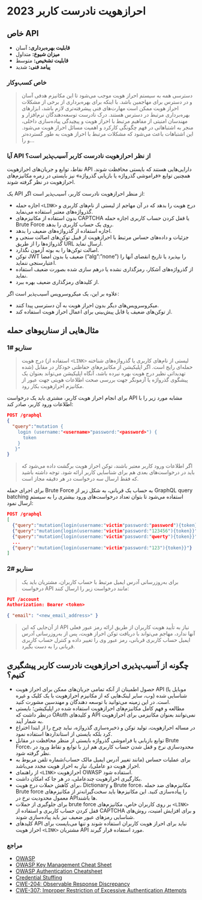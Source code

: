 
# 2023 احرازهویت نادرست کاربر

## خاص API

- **قابلیت بهره‌برداری:** آسان
- **میزان شیوع:** متداول
- **قابلیت تشخیص:** متوسط
- **پیامد فنی:** شدید

### خاص کسب‌و‌کار

> دسترسی همه به سیستم احراز هویت موجب می‌شود تا این مکانیزم هدفی آسان و در دسترس برای مهاجمین باشد. با اینکه برای بهره‌برداری از برخی از مشکلات احراز هویت ممکن است مهارت‌های فنی پیشرفته‌تری لازم باشد، ابزارهای بهره‌برداری مرتبط در دسترس هستند. درک نادرست توسعه‌دهندگان نرم‌افزار و مهندسان امنیتی از مفاهیم مرتبط با احراز هویت و پیچیدگی پیاده‌سازی داخلی، منجر به اشتباهاتی در فهم چگونگی کارکرد و اهمیت مسائل احراز هویت می‌شود. این اشتباهات باعث می‌شود که مشکلات مرتبط با احراز هویت به طور گسترده‌تر و را...

### آیا API از نظر احرازهویت نادرست کاربر آسیب‌پذیر است؟

نقاط، توابع و جریان‌های احرازهویت API دارایی‌هایی هستند که بایستی محافظت شوند. همچنین توابع «فراموشی گذرواژه یا بازیابی گذرواژه» نیز بایستی در زمره مکانیزم‌های احرازهویت در نظر گرفته شوند.

یک API از منظر احرازهویت نادرست کاربر، آسیب‌پذیر است اگر:

- اجازه حمله `<LINK>` درج هویت را بدهد که در آن مهاجم از لیستی از نام‌های کاربری و گذرواژه‌های معتبر استفاده می‌نماید.
- بدون استفاده از مکانیزم‌های CAPTCHA یا قفل کردن حساب کاربری اجازه حمله Brute Force روی یک حساب کاربری را بدهد.
- اجازه استفاده از گذرواژه‌های ضعیف را بدهد.
- جزئیات و داده‌های حساس مرتبط با احرازهویت از قبیل توکن‌های اصالت سنجی و گذرواژه‌ها را از طریق URL ارسال نماید.
- اصالت توکن‌ها را به بوته آزمون نگذارد.
- توکن‌ JWT ضعیف یا بدون امضا (“alg”:”none”) را بپذیرد یا تاریخ انقضای آنها را اعتبارسنجی ننماید.
- از گذرواژه‌های آشکار، رمزگذاری نشده یا درهم سازی شده بصورت ضعیف استفاده نماید.
- از کلیدهای رمزگذاری ضعیف بهره ببرد.

علاوه بر این، یک میکروسرویس آسیب‌پذیر است اگر:

- میکروسرویس‌های دیگر بدون احراز هویت به آن دسترسی پیدا کنند.
- از توکن‌های ضعیف یا قابل پیش‌بینی برای اعمال احراز هویت استفاده کند.

## مثال‌هایی از سناریوهای حمله

### سناریو #1

> درج هویت (استفاده از `<LINK>` لیستی از نام‌های کاربری یا گذرواژه‌های شناخته شده) حمله‌ای رایج است. اگر اپلیکیشن از مکانیزم‌های حفاظتی خودکار در مقابل تهدیداتی نظیر درج هویت بهره نبرده باشد، آنگاه اپلیکیشن می‌تواند بعنوان یک پیشگوی گذرواژه یا آزمونگر جهت بررسی صحت اطلاعات هویتی جهت عبور از مکانیزم احرازهویت بکار رود.

برای انجام احراز هویت کاربر، مشتری باید یک درخواست API مشابه مورد زیر را با اطلاعات ورود کاربر، صادر کند:

```json
POST /graphql
{
  "query":"mutation {
    login (username:"<username>"password:"<password>") {
      token
    }
   }"
}
```

> اگر اطلاعات ورود کاربر معتبر باشند، توکن احراز هویت برگشت داده می‌شود که باید در درخواست‌های بعدی هم برای شناسایی کاربر ارائه شود. توجه داشته باشید که فقط ارسال سه درخواست در هر دقیقه مجاز است.

برای اجرای حمله Brute Force به حساب یک قربانی،  به شکل زیر از GraphQL query batching استفاده می‌شود تا بتوان تعداد درخواست‌های ورود بیشتری را به سیستم ارسال نمود:

```json
POST /graphql
[
  {"query":"mutation{login(username:"victim"password:"password"){token}}"}
  {"query":"mutation{login(username:"victim"password:"123456"){token}}"}
  {"query":"mutation{login(username:"victim"password:"qwerty"){token}}"}
  ...
  {"query":"mutation{login(username:"victim"password:"123"){token}}"}
]
```

### سناریو #2

> برای به‌روزرسانی آدرس ایمیل مرتبط با حساب کاربران، مشتریان باید یک درخواست API مانند درخواست زیر را ارسال کنند:

```json
PUT /account
Authorization: Bearer <token>

{ "email": "<new_email_address>" }
```

> از آن‌جایی که این API نیاز به تأیید هویت کاربران از طریق ارائه رمز عبور فعلی آنها ندارد، مهاجم می‌تواند با دریافت توکن احراز هویت، پس از به‌روزرسانی آدرس ایمیل حساب کاربری قربانی، رمز عبور وی را تغییر داده و کنترل حساب کاربری قربانی را به دست بگیرد.

## چگونه از ‌آسیب‌پذیری احرازهویت نادرست کاربر پیشگیری کنیم؟

- حصول اطمینان از آنکه تمامی جریان‌های ممکن برای احراز هویت API (موبایل یا وب، سایر لینک‌هایی که از مکانیزم احرازهویت با یک کلیک و غیره) شناسایی شده است. در این زمینه می‌توانید با توسعه دهندگان و مهندسین مشورت کنید.
- مطالعه و فهم کامل مکانیزم‌های احرازهویت استفاده شده در اپلیکیشن؛ بایستی درنظر داشت که OAuth و کلیدهای API نمی‌توانند بعنوان مکانیزمی برای احرازهویت به شمار آیند.
- در مساله احرازهویت، تولید توکن و ذخیره‌سازی گذرواژه، نباید چرخ را از ابتدا اختراع کرد بلکه بایستی از استانداردها استفاده نمود.
- توابع بازیابی یا فراموشی گذرواژه بایستی از منظر محافظت در مقابل Brute Force، محدودسازی نرخ و قفل شدن حساب کاربری هم ارز با توابع و نقاط ورود در نظر گرفته شود.
- برای عملیات‌ حساس (مانند تغییر آدرس ایمیل مالک حساب/شماره تلفن مربوط به احراز هویت دو عاملی)، نیاز به احراز هویت مجدد می‌باشد.
- از راهنمای `<LINK>` احرازهویت OWASP استفاده شود.
- بکارگیری احرازهویت چندعاملی، در هر جا که امکان داشت.
- برای کاهش حملات درج هویت، Dictionary و Brute force، مکانیزم‌های ضد حمله Brute force را پیاده‌سازی کنید. این مکانیزم‌ها باید سخت‌گیرانه‌تر از مکانیزم‌های معمول محدودیت نرخ در API‌ها باشند.
- برای جلوگیری از حملات brute force بر روی کاربران خاص، مکانیزم‌های `<LINK>` قفل کردن حساب کاربری و استفاده از CAPTCHA و برای افزایش امنیت، روش‌های شناسایی رمزهای عبور ضعیف نیز باید پیاده‌سازی شوند.
- کلید‌های API نباید برای احراز هویت کاربران استفاده شوند و تنها می‌بایست برای احراز هویت `<LINK>` مشتریان API مورد استفاده قرار گیرند.

### مراجع

- [OWASP](https://www.owasp.org/index.php/Credential_stuffing)
- [OWASP Key Management Cheat Sheet](https://www.owasp.org/index.php/Key_Management_Cheat_Sheet)
- [OWASP Authentication Cheatsheet](https://cheatsheetseries.owasp.org/cheatsheets/Authentication_Cheat_Sheet.html)
- [Credential Stuffing](https://github.com/danielmiessler/SecLists)
- [CWE-204: Observable Response Discrepancy](https://owasp.org/www-project-web-security-testing-guide/latest/4-Web_Application_Security_Testing/04-Authentication_Testing/03-Testing_for_Weak_Lock_Out_Mechanism(OTG-AUTHN-003))
- [CWE-307: Improper Restriction of Excessive Authentication Attempts](https://cloud.google.com/endpoints/docs/openapi/when-why-api-key)
